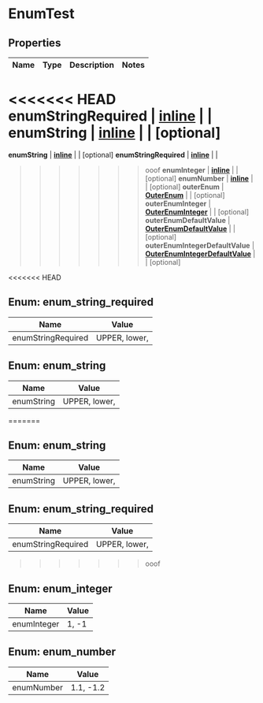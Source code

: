 
# EnumTest

## Properties
Name | Type | Description | Notes
------------ | ------------- | ------------- | -------------
<<<<<<< HEAD
**enumStringRequired** | [**inline**](#EnumStringRequiredEnum) |  | 
**enumString** | [**inline**](#EnumStringEnum) |  |  [optional]
=======
**enumString** | [**inline**](#EnumStringEnum) |  |  [optional]
**enumStringRequired** | [**inline**](#EnumStringRequiredEnum) |  | 
>>>>>>> ooof
**enumInteger** | [**inline**](#EnumIntegerEnum) |  |  [optional]
**enumNumber** | [**inline**](#EnumNumberEnum) |  |  [optional]
**outerEnum** | [**OuterEnum**](OuterEnum.md) |  |  [optional]
**outerEnumInteger** | [**OuterEnumInteger**](OuterEnumInteger.md) |  |  [optional]
**outerEnumDefaultValue** | [**OuterEnumDefaultValue**](OuterEnumDefaultValue.md) |  |  [optional]
**outerEnumIntegerDefaultValue** | [**OuterEnumIntegerDefaultValue**](OuterEnumIntegerDefaultValue.md) |  |  [optional]


<<<<<<< HEAD
<a name="EnumStringRequiredEnum"></a>
## Enum: enum_string_required
Name | Value
---- | -----
enumStringRequired | UPPER, lower, 


<a name="EnumStringEnum"></a>
## Enum: enum_string
Name | Value
---- | -----
enumString | UPPER, lower, 
=======
<a name="EnumStringEnum"></a>
## Enum: enum_string
Name | Value
---- | -----
enumString | UPPER, lower, 


<a name="EnumStringRequiredEnum"></a>
## Enum: enum_string_required
Name | Value
---- | -----
enumStringRequired | UPPER, lower, 
>>>>>>> ooof


<a name="EnumIntegerEnum"></a>
## Enum: enum_integer
Name | Value
---- | -----
enumInteger | 1, -1


<a name="EnumNumberEnum"></a>
## Enum: enum_number
Name | Value
---- | -----
enumNumber | 1.1, -1.2



